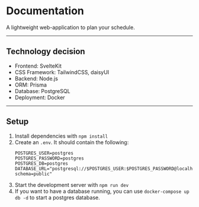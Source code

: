 # Documentation

A lightweight web-application to plan your schedule.

---

## Technology decision

- Frontend: SvelteKit
- CSS Framework: TailwindCSS, daisyUI
- Backend: Node.js
- ORM: Prisma
- Database: PostgreSQL
- Deployment: Docker

---

## Setup

1. Install dependencies with `npm install`
2. Create an `.env`. It should contain the following:
   ```dotenv
   POSTGRES_USER=postgres
   POSTGRES_PASSWORD=postgres
   POSTGRES_DB=postgres
   DATABASE_URL="postgresql://$POSTGRES_USER:$POSTGRES_PASSWORD@localhost:42187/$POSTGRES_DB?schema=public"
   ```
3. Start the development server with `npm run dev`
4. If you want to have a database running, you can use `docker-compose up db -d` to start a postgres database.

